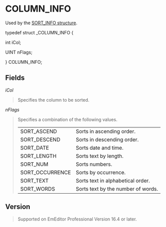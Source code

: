 # COLUMN\_INFO

Used by the [SORT\_INFO structure](sort_info).

typedef struct \_COLUMN\_INFO {

int iCol;

UINT nFlags;

} COLUMN\_INFO;

## Fields

_iCol_

> Specifies the column to be sorted.

_nFlags_

> Specifies a combination of the following values.
>
> |     |     |
> | --- | --- |
> | SORT\_ASCEND | Sorts in ascending order. |
> | SORT\_DESCEND | Sorts in descending order. |
> | SORT\_DATE | Sorts date and time. |
> | SORT\_LENGTH | Sorts text by length. |
> | SORT\_NUM | Sorts numbers. |
> | SORT\_OCCURRENCE | Sorts by occurrence. |
> | SORT\_TEXT | Sorts text in alphabetical order. |
> | SORT\_WORDS | Sorts text by the number of words. |

## Version

> Supported on EmEditor Professional Version 16.4 or later.
